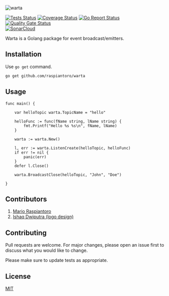 ![warta](https://user-images.githubusercontent.com/11055157/98251386-3ab8f280-1fab-11eb-956f-23e6bdc71924.jpg)


[![Tests Status](https://github.com/raspiantoro/warta/workflows/tests/badge.svg)](https://github.com/raspiantoro/warta/actions)
[![Coverage Status](https://coveralls.io/repos/github/raspiantoro/warta/badge.svg?branch=master&service=github)](https://coveralls.io/github/raspiantoro/warta?branch=master)
[![Go Report Status](https://goreportcard.com/badge/github.com/raspiantoro/warta)](https://goreportcard.com/report/github.com/raspiantoro/warta)
[![Quality Gate Status](https://sonarcloud.io/api/project_badges/measure?project=raspiantoro_warta&metric=alert_status)](https://sonarcloud.io/dashboard?id=raspiantoro_warta)     
[![SonarCloud](https://sonarcloud.io/images/project_badges/sonarcloud-white.svg)](https://sonarcloud.io/dashboard?id=raspiantoro_warta)

Warta is a Golang package for event broadcast/emitters.

## Installation

Use `go get` command.

```bash
go get github.com/raspiantoro/warta
```

## Usage

```golang
func main() {

	var helloTopic warta.TopicName = "hello"

	helloFunc := func(fName string, lName string) {
		fmt.Printf("Hello %s %s\n", fName, lName)
	}

	warta := warta.New()

	l, err := warta.ListenCreate(helloTopic, helloFunc)
	if err != nil {
		panic(err)
	}
	defer l.Close()

	warta.BroadcastClose(helloTopic, "John", "Doe")

}
```

## Contributors
1. [Mario Raspiantoro](https://github.com/raspiantoro)
2. [Ishaq Dwiputra (logo design)](https://www.behance.net/ishaq192933b63)

## Contributing
Pull requests are welcome. For major changes, please open an issue first to discuss what you would like to change.

Please make sure to update tests as appropriate.

## License
[MIT](https://choosealicense.com/licenses/mit/)
